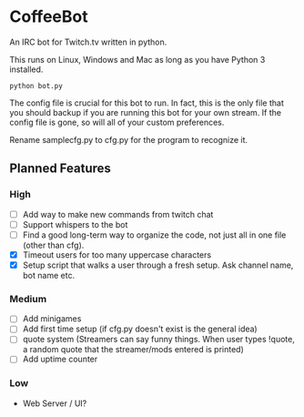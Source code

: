 # CoffeeBot
An IRC bot for Twitch.tv written in python. 

This runs on Linux, Windows and Mac as long as you have Python 3 installed.

```
python bot.py
```

The config file is crucial for this bot to run. In fact, this is the only file that you should backup if you are running this bot for your own stream. If the config file is gone, so will all of your custom preferences. 

Rename samplecfg.py to cfg.py for the program to recognize it.




## Planned Features
### High
- [ ] Add way to make new commands from twitch chat
- [ ] Support whispers to the bot
- [ ] Find a good long-term way to organize the code, not just all in one file (other than cfg).
- [x] Timeout users for too many uppercase characters
- [x] Setup script that walks a user through a fresh setup. Ask channel name, bot name etc.

### Medium
- [ ] Add minigames
- [ ] Add first time setup (if cfg.py doesn't exist is the general idea)
- [ ] quote system (Streamers can say funny things. When user types !quote, a random quote that the streamer/mods entered is printed)
- [ ] Add uptime counter

### Low

- Web Server / UI?
